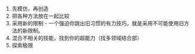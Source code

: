 1. 先模仿，再创造
2. 把各种方法放在一起比较
3. 采用新的限制 - 一个强迫你跳出旧习惯的有力技巧，就是采用不可能使用旧方法的新限制。
4. 混合不相关的技能，找到你的超能力（找多领域结合部）
5. 探索极限